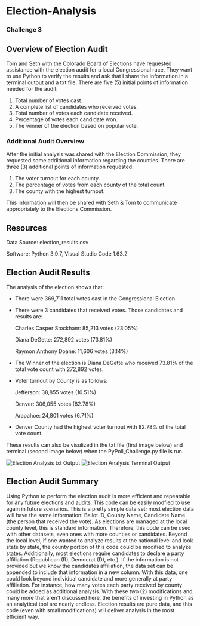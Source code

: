 # Election-Analysis
### Challenge 3

## Overview of Election Audit
Tom and Seth with the Colorado Board of Elections have requested assistance with the election audit for a local Congressional race. They want to use Python to verify the results and ask that I share the information in a terminal output and a txt file. There are five (5) initial points of information needed for the audit:
1. Total number of votes cast.
2. A complete list of candidates who received votes.
3. Total number of votes each candidate received.
4. Percentage of votes each candidate won.
5. The winner of the election based on popular vote.
### Additional Audit Overview
After the initial analysis was shared with the Election Commission, they requested some additional information regarding the counties. There are three (3) additional points of information requested:
1. The voter turnout for each county.
2. The percentage of votes from each county of the total count.
3. The county with the highest turnout.

This information will then be shared with Seth & Tom to communicate appropriately to the Elections Commission.
## Resources
Data Source: election_results.csv

Software: Python 3.9.7, Visual Studio Code 1.63.2
## Election Audit Results
The analysis of the election shows that:
* There were 369,711 total votes cast in the Congressional Election.
* There were 3 candidates that received votes. Those candidates and results are:

   Charles Casper Stockham: 85,213 votes (23.05%)
   
   Diana DeGette: 272,892 votes (73.81%)
   
   Raymon Anthony Doane: 11,606 votes (3.14%)
* The Winner of the election is Diana DeGette who received 73.81% of the total vote count with 272,892 votes.
* Voter turnout by County is as follows:

   Jefferson: 38,855 votes (10.51%)
   
   Denver: 306,055 votes (82.78%)
   
   Arapahoe: 24,801 votes (6.71%)
* Denver County had the highest voter turnout with 82.78% of the total vote count.

These results can also be visulized in the txt file (first image below) and terminal (second image below) when the PyPoll_Challenge.py file is run.

![Election Analysis txt Output](https://user-images.githubusercontent.com/96352625/150738461-84b052a9-9e69-4d0e-87d2-16ca59481d05.png)
![Election Analysis Terminal Output](https://user-images.githubusercontent.com/96352625/150738477-4d469bdb-0b7a-4ed8-b9b2-a0ba5673d11b.png)

## Election Audit Summary
Using Python to perform the election audit is more efficient and repeatable for any future elections and audits. This code can be easily modfied to use again in future scenarios. This is a pretty simple data set; most election data will have the same information: Ballot ID, County Name, Candidate Name (the person that received the vote). As elections are managed at the local county level, this is standard information. Therefore, this code can be used with other datasets, even ones with more counties or candidates. Beyond the local level, if one wanted to analyze results at the national level and look state by state, the county portion of this code could be modified to analyze states. Additionally, most elections require candidates to declare a party affiliation (Republican (R), Democrat (D), etc.). If the information is not provided but we know the candidates affiliation, the data set can be appended to include that information in a new column. With this data, one could look beyond individual candidate and more generally at party affiliation. For instance, how many votes each party received by county could be added as additional analysis. With these two (2) modifications and many more that aren't discussed here, the benefits of investing in Python as an analytical tool are nearly endless. Election results are pure data, and this code (even with small modifications) will deliver analysis in the most efficient way.
